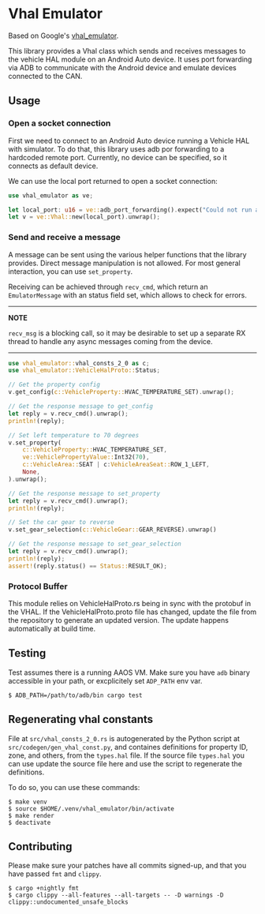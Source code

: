 # Vhal Emulator

Based on Google's [vhal_emulator](https://android.googlesource.com/platform/packages/services/Car/+/refs/heads/main/tools/emulator/).

This library provides a Vhal class which sends and receives messages to the
vehicle HAL module on an Android Auto device.
It uses port forwarding via ADB to communicate with the Android device and
emulate devices connected to the CAN.

## Usage

### Open a socket connection

First we need to connect to an Android Auto device running a Vehicle HAL with simulator.
To do that, this library uses adb por forwarding to a hardcoded remote port.
Currently, no device can be specified, so it connects as default device.

We can use the local port returned to open a socket connection:

```rust
use vhal_emulator as ve;

let local_port: u16 = ve::adb_port_forwarding().expect("Could not run adb for port forwarding");
let v = ve::Vhal::new(local_port).unwrap();
```

### Send and receive a message

A message can be sent using the various helper functions that the library provides.
Direct message manipulation is not allowed. For most general interaction, you
can use `set_property`.

Receiving can be achieved through `recv_cmd`, which return an `EmulatorMessage`
with an status field set, which allows to check for errors.

---
**NOTE**

`recv_msg` is a blocking call, so it may be desirable to set up a
separate RX thread to handle any async messages coming from the device.

---

```rust
use vhal_emulator::vhal_consts_2_0 as c;
use vhal_emulator::VehicleHalProto::Status;

// Get the property config
v.get_config(c::VehicleProperty::HVAC_TEMPERATURE_SET).unwrap();

// Get the response message to get_config
let reply = v.recv_cmd().unwrap();
println!(reply);

// Set left temperature to 70 degrees
v.set_property(
    c::VehicleProperty::HVAC_TEMPERATURE_SET,
    ve::VehiclePropertyValue::Int32(70),
    c::VehicleArea::SEAT | c:VehicleAreaSeat::ROW_1_LEFT,
    None,
).unwrap();

// Get the response message to set_property
let reply = v.recv_cmd().unwrap();
println!(reply);

// Set the car gear to reverse
v.set_gear_selection(c::VehicleGear::GEAR_REVERSE).unwrap()

// Get the response message to set_gear_selection
let reply = v.recv_cmd().unwrap();
println!(reply);
assert!(reply.status() == Status::RESULT_OK);
```

### Protocol Buffer
This module relies on VehicleHalProto.rs being in sync with the protobuf in
the VHAL. If the VehicleHalProto.proto file has changed, update the file
from the repository to generate an updated version. The update happens
automatically at build time.

## Testing

Test assumes there is a running AAOS VM. Make sure you have `adb` binary
accessible in your path, or excplicitely set `ADP_PATH` env var.

```shell
$ ADB_PATH=/path/to/adb/bin cargo test
```

## Regenerating vhal constants

File at `src/vhal_consts_2_0.rs` is autogenerated by the Python script at
`src/codegen/gen_vhal_const.py`, and containes definitions for property ID,
zone, and others, from the `types.hal` file. If the source file `types.hal`
you can use update the source file here and use the script to regenerate
the definitions.

To do so, you can use these commands:
```shell
$ make venv
$ source $HOME/.venv/vhal_emulator/bin/activate
$ make render
$ deactivate
```

## Contributing

Please make sure your patches have all commits signed-up, and that you
have passed `fmt` and `clippy`.

```shell
$ cargo +nightly fmt
$ cargo clippy --all-features --all-targets -- -D warnings -D clippy::undocumented_unsafe_blocks
```